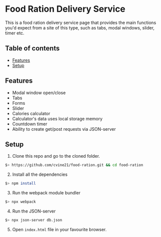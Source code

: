 # Food Ration Delivery Service
This is a food ration delivery service page that provides the main functions you'd expect from a site of this type, such as tabs, modal windows, slider, timer etc.


## Table of contents
- [Features](#features)
- [Setup](#setup)

## Features
- Modal window open/close
- Tabs
- Forms
- Slider
- Calories calculator
- Calculator's data uses local storage memory
- Countdown timer
- Ability to create get/post requests via JSON-server

## Setup
1. Clone this repo and go to the cloned folder.
``` sh
$> https://github.com/cvine21/food-ration.git && cd food-ration
```
2. Install all the dependencies
``` sh
$> npm install
```
3. Run the webpack module bundler
``` sh
$> npx webpack
```
4. Run the JSON-server
``` sh
$> npx json-server db.json
```
5. Open `index.html` file in your favourite browser.
